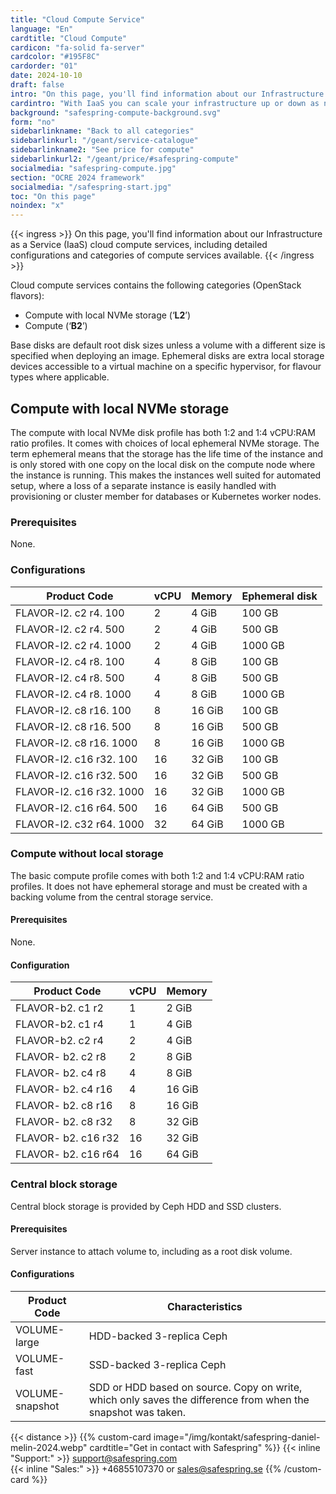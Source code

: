 ```yaml
---
title: "Cloud Compute Service"
language: "En"
cardtitle: "Cloud Compute"
cardicon: "fa-solid fa-server"
cardcolor: "#195F8C"
cardorder: "01"
date: 2024-10-10
draft: false
intro: "On this page, you'll find information about our Infrastructure as a Service (IaaS) cloud compute services, including detailed configurations and categories of compute services available."
cardintro: "With IaaS you can scale your infrastructure up or down as needed."
background: "safespring-compute-background.svg"
form: "no"
sidebarlinkname: "Back to all categories"
sidebarlinkurl: "/geant/service-catalogue"
sidebarlinkname2: "See price for compute"
sidebarlinkurl2: "/geant/price/#safespring-compute"
socialmedia: "safespring-compute.jpg"
section: "OCRE 2024 framework"
socialmedia: "/safespring-start.jpg"
toc: "On this page"
noindex: "x"
---
```



{{< ingress >}}
On this page, you'll find information about our Infrastructure as a Service (IaaS) cloud compute services, including detailed configurations and categories of compute services available.
{{< /ingress >}}


Cloud compute services contains the following categories (OpenStack flavors):

- Compute with local NVMe storage (‘**L2**’)
- Compute (‘**B2**’)

Base disks are default root disk sizes unless a volume with a different size is specified when deploying an image. Ephemeral disks are extra local storage devices accessible to a virtual machine on a specific hypervisor, for flavour types where applicable.

## Compute with local NVMe storage

The compute with local NVMe disk profile has both 1:2 and 1:4 vCPU:RAM ratio profiles. It comes with choices of local ephemeral NVMe storage.  The term ephemeral means that the storage has the life time of the instance and is only stored with one copy on the local disk on the compute node where the instance is running. This makes the instances well suited for automated setup, where a loss of a separate instance is easily handled with provisioning or cluster member for databases or Kubernetes worker nodes.

### Prerequisites
None.

### Configurations

| Product Code             | vCPU | Memory | Ephemeral disk |
|--------------------------|------|--------|----------------|
| FLAVOR-l2. c2 r4. 100    | 2    | 4 GiB  | 100 GB         |
| FLAVOR-l2. c2 r4. 500    | 2    | 4 GiB  | 500 GB         |
| FLAVOR-l2. c2 r4. 1000   | 2    | 4 GiB  | 1000 GB        |
| FLAVOR-l2. c4 r8. 100    | 4    | 8 GiB  | 100 GB         |
| FLAVOR-l2. c4 r8. 500    | 4    | 8 GiB  | 500 GB         |
| FLAVOR-l2. c4 r8. 1000   | 4    | 8 GiB  | 1000 GB        |
| FLAVOR-l2. c8 r16. 100   | 8    | 16 GiB | 100 GB         |
| FLAVOR-l2. c8 r16. 500   | 8    | 16 GiB | 500 GB         |
| FLAVOR-l2. c8 r16. 1000  | 8    | 16 GiB | 1000 GB        |
| FLAVOR-l2. c16 r32. 100  | 16   | 32 GiB | 100 GB         |
| FLAVOR-l2. c16 r32. 500  | 16   | 32 GiB | 500 GB         |
| FLAVOR-l2. c16 r32. 1000 | 16   | 32 GiB | 1000 GB        |
| FLAVOR-l2. c16 r64. 500  | 16   | 64 GiB | 500 GB         |
| FLAVOR-l2. c32 r64. 1000 | 32   | 64 GiB | 1000 GB        |

### Compute without local storage

The basic compute profile comes with both 1:2 and 1:4 vCPU:RAM ratio profiles. It does not have ephemeral storage and must be created with a backing volume from the central storage service.  

#### Prerequisites
None.

#### Configuration

| Product Code        | vCPU | Memory |
|---------------------|------|--------|
| FLAVOR-b2. c1 r2    | 1    | 2 GiB  |
| FLAVOR-b2. c1 r4    | 1    | 4 GiB  |
| FLAVOR-b2. c2 r4    | 2    | 4 GiB  |
| FLAVOR- b2. c2 r8   | 2    | 8 GiB  |
| FLAVOR- b2. c4 r8   | 4    | 8 GiB  |
| FLAVOR- b2. c4 r16  | 4    | 16 GiB |
| FLAVOR- b2. c8 r16  | 8    | 16 GiB |
| FLAVOR- b2. c8 r32  | 8    | 32 GiB |
| FLAVOR- b2. c16 r32 | 16   | 32 GiB |
| FLAVOR- b2. c16 r64 | 16   | 64 GiB |

### Central block storage

Central block storage is provided by Ceph HDD and SSD clusters.

#### Prerequisites
Server instance to attach volume to, including as a root disk volume.

#### Configurations

| Product Code    | Characteristics                                                                                                  |
|-----------------|------------------------------------------------------------------------------------------------------------------|
| VOLUME-large    | HDD-backed 3-replica Ceph                                                                                        |
| VOLUME-fast     | SSD-backed 3-replica Ceph                                                                                        |
| VOLUME-snapshot | SDD or HDD based on source.   Copy on write, which only saves the difference from when the snapshot was   taken. |

{{< distance >}}
{{% custom-card image="/img/kontakt/safespring-daniel-melin-2024.webp" cardtitle="Get in contact with Safespring" %}}
{{< inline "Support:" >}} support@safespring.com  
{{< inline "Sales:" >}} +46855107370 or sales@safespring.se
{{% /custom-card %}}

